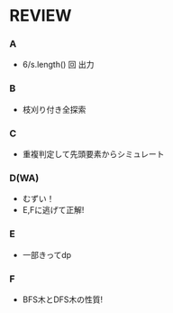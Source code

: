 # REVIEW
### A
- 6/s.length() 回 出力

### B
- 枝刈り付き全探索

### C
- 重複判定して先頭要素からシミュレート

### D(WA)
- むずい！
- E,Fに逃げて正解!

### E
- 一部きってdp

### F
- BFS木とDFS木の性質!
